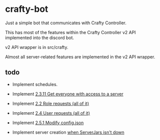 # crafty-bot

Just a simple bot that communicates with Crafty Controller.

This has most of the features within the Crafty Controller v2 API implemented into the discord bot.

v2 API wrapper is in src/crafty.

Almost all server-related features are implemented in the v2 API wrapper.

## todo

- Implement schedules.

- Implement [2.3.11 Get everyone with access to a server](https://wiki.craftycontrol.com/en/4/docs/API%20V2#get-everyone-with-access-to-a-server)

- Implement [2.2 Role requests (all of it)](https://wiki.craftycontrol.com/en/4/docs/API%20V2#role-requests)

- Implement [2.4 User requests (all of it)](https://wiki.craftycontrol.com/en/4/docs/API%20V2#user-requests)

- Implement [2.5.1 Modify config.json](https://wiki.craftycontrol.com/en/4/docs/API%20V2#modify-config-json)

- Implement server creation [when ServerJars isn't down](https://status.craftycontrol.com/status/craftycontrol)
